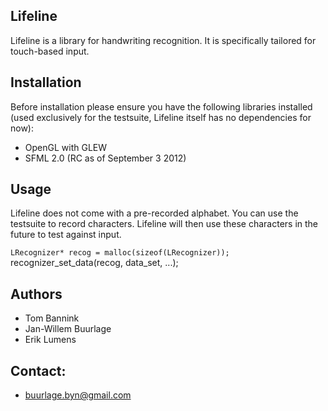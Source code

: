 ## Lifeline

Lifeline is a library for handwriting recognition. It is specifically
tailored for touch-based input.

## Installation

Before installation please ensure you have the following libraries
installed (used exclusively for the testsuite, Lifeline itself has no
dependencies for now):

- OpenGL with GLEW
- SFML 2.0 (RC as of September 3 2012)
 
## Usage

Lifeline does not come with a pre-recorded alphabet. You can use the
testsuite to record characters. Lifeline will then use these characters
in the future to test against input. 

` LRecognizer* recog = malloc(sizeof(LRecognizer));
` recognizer_set_data(recog, data_set, ...); 

## Authors

- Tom Bannink
- Jan-Willem Buurlage
- Erik Lumens

## Contact: 

- buurlage.byn@gmail.com

